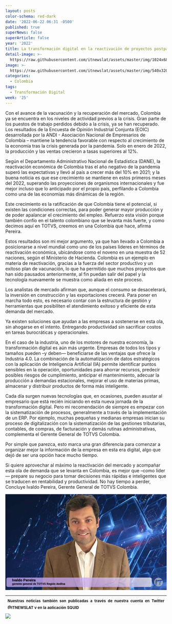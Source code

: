 ```yaml
---
layout: posts
color-schema: red-dark
date: '2022-06-22 06:31 -0500'
published: true
superNews: false
superArticle: false
year: '2022'
title: La transformación digital en la reactivación de proyectos postpandemia
detail-image: >-
  https://raw.githubusercontent.com/itnewslat/assets/master/img/1024x680/Ivaldo-Pereira-g.jpg
image: >-
  https://raw.githubusercontent.com/itnewslat/assets/master/img/540x320/Ivaldo-Pereira-p.jpg
categories:
  - Colombia
tags:
  - Transformación Digital
week: '25'
---
```

Con el avance de la vacunación y la recuperación del mercado, Colombia ya se encuentra en los niveles de actividad previos a la crisis. Gran parte de los puestos de trabajo perdidos debido a la crisis, ya se han recuperado. Los resultados de la Encuesta de Opinión Industrial Conjunta (EOIC) desarrollada por la ANDI - Asociación Nacional de Empresarios de Colombia – mantiene la tendencia favorable con respecto al crecimiento de la economía tras la crisis generada por la pandemia. Solo en enero de 2022, la producción y las ventas crecieron a tasas superiores al 12%.
 
Según el Departamento Administrativo Nacional de Estadística (DANE), la reactivación económica de Colombia tras el año negativo de la pandemia superó las expectativas y llevó al país a crecer más del 10% en 2021; y la buena noticia es que ese crecimiento se mantiene en estos primeros meses del 2022, superando las proyecciones de organismos internacionales y fue mejor incluso que lo anticipado por el propio país, perfilando a Colombia como una de las economías más dinámicas de la región.
 
Este crecimiento es la ratificación de que Colombia tiene el potencial, si existen las condiciones correctas, para poder generar mayor producción y de poder apalancar el crecimiento del empleo. Refuerzo esta visión porque también confío en el talento colombiano que se levanta más fuerte, y como decimos aquí en TOTVS, creemos en una Colombia que hace, afirma Pereira.
 
Estos resultados son mi mejor argumento, ya que han llevado a Colombia a posicionarse a nivel mundial como uno de los países líderes en términos de reactivación económica, ubicándose como el noveno en una muestra de 52 naciones, según el Ministerio de Hacienda. Colombia es un ejemplo en materia de reactivación, gracias a la fuerza del sector productivo y un exitoso plan de vacunación, lo que ha permitido que muchos proyectos que han sido pausados anteriormente, al fin puedan salir del papel y la tecnología nuevamente se muestra como aliada en este proceso.
 
Los analistas de mercado afirman que, aunque el consumo se desacelerará, la inversión en construcción y las exportaciones crecerá. Para poner en marcha todo esto, es necesario contar con la estructura de gestión y herramientas que posibiliten el atendimiento exitoso y eficiente de esta demanda del mercado.

Ya existen soluciones que ayudan a las empresas a sostenerse en esta ola, sin ahogarse en el intento. Entregando productividad sin sacrificar costos en tareas burocráticas y operacionales.

En el caso de la industria, uno de los motores de nuestra economía, la transformación digital es aún más urgente. Empresas de todos los tipos y tamaños pueden –y deben— beneficiarse de las ventajas que ofrece la Industria 4.0. La combinación de la automatización de datos estratégicos con la aplicación de Inteligencia Artificial (IA) permite identificar puntos sensibles en la operación, oportunidades para ahorrar recursos, predecir posibles riesgos de cumplimiento, anticipar el mantenimiento, adecuar la producción a demandas estacionales, mejorar el uso de materias primas, almacenar y distribuir productos de forma más inteligente.

Cada día surgen nuevas tecnologías que, en ocasiones, pueden asustar al empresario que está recién iniciando en esta nueva jornada de la transformación digital. Pero mi recomendación de siempre es empezar con la sistematización de procesos, generalmente a través de la implementación de un ERP. Por ejemplo, muchas pequeñas y medianas empresas inician su proceso de digitalización con la sistematización de las gestiones tributarias, contables, de compras, de facturación y demás rutinas administrativas, complementa el Gerente General de TOTVS Colombia.

Por simple que parezca, esto marca una gran diferencia para comenzar a organizar mejor la información de la empresa en esta era digital, algo que dejó de ser una opción hace mucho tiempo.

Si quiere aprovechar al máximo la reactivación del mercado y acompañar esta ola de demanda que se levanta en Colombia, es mejor que –como líder— prepare su negocio para tomar decisiones más rápidas e inteligentes que se traducen en rentabilidad y productividad. No hay tiempo a perder, Concluye Ivaldo Pereira, Gerente General de TOTVS Colombia.

![](https://raw.githubusercontent.com/itnewslat/assets/master/img/540x320/Ivaldo-Pereira-p.jpg)

<table style="height: 42px;" width="569">
<tbody>
<tr>
<td style="text-align: justify;"><sub><strong>Nuestras noticias también son publicadas a través de nuestra cuenta en Twitter <a href="https://twitter.com/itnewslat?lang=es">@ITNEWSLAT</a> y en la aplicación <a href="https://squidapp.co/en/">SQUID</a></strong></sub></td>
</tr>
</tbody>
</table>

<img src="https://tracker.metricool.com/c3po.jpg?hash=56f88a41e39ab42c063cc51676587a04"/>
